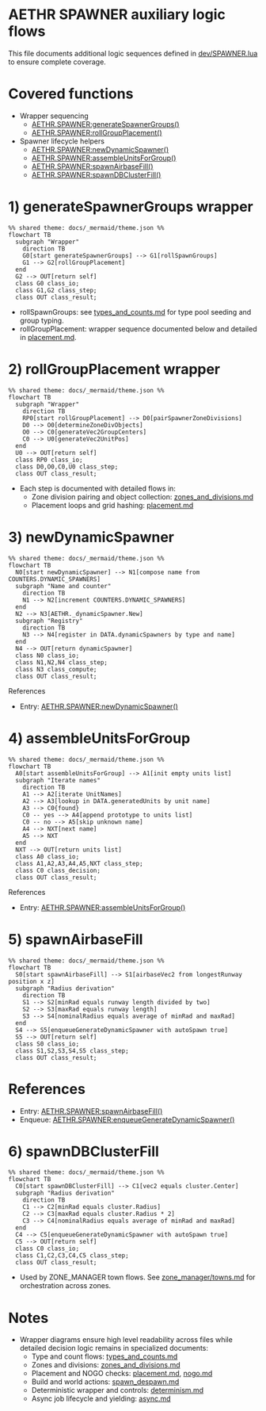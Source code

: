 # AETHR SPAWNER auxiliary logic flows

This file documents additional logic sequences defined in [dev/SPAWNER.lua](../../dev/SPAWNER.lua) to ensure complete coverage.

# Covered functions
- Wrapper sequencing
  - [AETHR.SPAWNER:generateSpawnerGroups()](https://github.com/Gh0st352/AETHR/blob/main/dev/SPAWNER.lua#L660)
  - [AETHR.SPAWNER:rollGroupPlacement()](https://github.com/Gh0st352/AETHR/blob/main/dev/SPAWNER.lua#L670)
- Spawner lifecycle helpers
  - [AETHR.SPAWNER:newDynamicSpawner()](https://github.com/Gh0st352/AETHR/blob/main/dev/SPAWNER.lua#L467)
  - [AETHR.SPAWNER:assembleUnitsForGroup()](https://github.com/Gh0st352/AETHR/blob/main/dev/SPAWNER.lua#L358)
  - [AETHR.SPAWNER:spawnAirbaseFill()](https://github.com/Gh0st352/AETHR/blob/main/dev/SPAWNER.lua#L2169)
  - [AETHR.SPAWNER:spawnDBClusterFill()](https://github.com/Gh0st352/AETHR/blob/main/dev/SPAWNER.lua#L2184)


# 1) generateSpawnerGroups wrapper

```mermaid
%% shared theme: docs/_mermaid/theme.json %%
flowchart TB
  subgraph "Wrapper"
    direction TB
    G0[start generateSpawnerGroups] --> G1[rollSpawnGroups]
    G1 --> G2[rollGroupPlacement]
  end
  G2 --> OUT[return self]
  class G0 class_io;
  class G1,G2 class_step;
  class OUT class_result;
```

- rollSpawnGroups: see [types_and_counts.md](./types_and_counts.md) for type pool seeding and group typing.
- rollGroupPlacement: wrapper sequence documented below and detailed in [placement.md](./placement.md).


# 2) rollGroupPlacement wrapper

```mermaid
%% shared theme: docs/_mermaid/theme.json %%
flowchart TB
  subgraph "Wrapper"
    direction TB
    RP0[start rollGroupPlacement] --> D0[pairSpawnerZoneDivisions]
    D0 --> O0[determineZoneDivObjects]
    O0 --> C0[generateVec2GroupCenters]
    C0 --> U0[generateVec2UnitPos]
  end
  U0 --> OUT[return self]
  class RP0 class_io;
  class D0,O0,C0,U0 class_step;
  class OUT class_result;
```

- Each step is documented with detailed flows in:
  - Zone division pairing and object collection: [zones_and_divisions.md](./zones_and_divisions.md)
  - Placement loops and grid hashing: [placement.md](./placement.md)


# 3) newDynamicSpawner

```mermaid
%% shared theme: docs/_mermaid/theme.json %%
flowchart TB
  N0[start newDynamicSpawner] --> N1[compose name from COUNTERS.DYNAMIC_SPAWNERS]
  subgraph "Name and counter"
    direction TB
    N1 --> N2[increment COUNTERS.DYNAMIC_SPAWNERS]
  end
  N2 --> N3[AETHR._dynamicSpawner.New]
  subgraph "Registry"
    direction TB
    N3 --> N4[register in DATA.dynamicSpawners by type and name]
  end
  N4 --> OUT[return dynamicSpawner]
  class N0 class_io;
  class N1,N2,N4 class_step;
  class N3 class_compute;
  class OUT class_result;
```

References
- Entry: [AETHR.SPAWNER:newDynamicSpawner()](https://github.com/Gh0st352/AETHR/blob/main/dev/SPAWNER.lua#L467)


# 4) assembleUnitsForGroup

```mermaid
%% shared theme: docs/_mermaid/theme.json %%
flowchart TB
  A0[start assembleUnitsForGroup] --> A1[init empty units list]
  subgraph "Iterate names"
    direction TB
    A1 --> A2[iterate UnitNames]
    A2 --> A3[lookup in DATA.generatedUnits by unit name]
    A3 --> C0{found}
    C0 -- yes --> A4[append prototype to units list]
    C0 -- no --> A5[skip unknown name]
    A4 --> NXT[next name]
    A5 --> NXT
  end
  NXT --> OUT[return units list]
  class A0 class_io;
  class A1,A2,A3,A4,A5,NXT class_step;
  class C0 class_decision;
  class OUT class_result;
```

References
- Entry: [AETHR.SPAWNER:assembleUnitsForGroup()](https://github.com/Gh0st352/AETHR/blob/main/dev/SPAWNER.lua#L358)


# 5) spawnAirbaseFill

```mermaid
%% shared theme: docs/_mermaid/theme.json %%
flowchart TB
  S0[start spawnAirbaseFill] --> S1[airbaseVec2 from longestRunway position x z]
  subgraph "Radius derivation"
    direction TB
    S1 --> S2[minRad equals runway length divided by two]
    S2 --> S3[maxRad equals runway length]
    S3 --> S4[nominalRadius equals average of minRad and maxRad]
  end
  S4 --> S5[enqueueGenerateDynamicSpawner with autoSpawn true]
  S5 --> OUT[return self]
  class S0 class_io;
  class S1,S2,S3,S4,S5 class_step;
  class OUT class_result;
```

# References
- Entry: [AETHR.SPAWNER:spawnAirbaseFill()](https://github.com/Gh0st352/AETHR/blob/main/dev/SPAWNER.lua#L2169)
- Enqueue: [AETHR.SPAWNER:enqueueGenerateDynamicSpawner()](https://github.com/Gh0st352/AETHR/blob/main/dev/SPAWNER.lua#L520)

# 6) spawnDBClusterFill

```mermaid
%% shared theme: docs/_mermaid/theme.json %%
flowchart TB
  C0[start spawnDBClusterFill] --> C1[vec2 equals cluster.Center]
  subgraph "Radius derivation"
    direction TB
    C1 --> C2[minRad equals cluster.Radius]
    C2 --> C3[maxRad equals cluster.Radius * 2]
    C3 --> C4[nominalRadius equals average of minRad and maxRad]
  end
  C4 --> C5[enqueueGenerateDynamicSpawner with autoSpawn true]
  C5 --> OUT[return self]
  class C0 class_io;
  class C1,C2,C3,C4,C5 class_step;
  class OUT class_result;
```

- Used by ZONE_MANAGER town flows. See [zone_manager/towns.md](../zone_manager/towns.md) for orchestration across zones.

# Notes
- Wrapper diagrams ensure high level readability across files while detailed decision logic remains in specialized documents:
  - Type and count flows: [types_and_counts.md](./types_and_counts.md)
  - Zones and divisions: [zones_and_divisions.md](./zones_and_divisions.md)
  - Placement and NOGO checks: [placement.md](./placement.md), [nogo.md](./nogo.md)
  - Build and world actions: [spawn_despawn.md](./spawn_despawn.md)
  - Deterministic wrapper and controls: [determinism.md](./determinism.md)
  - Async job lifecycle and yielding: [async.md](./async.md)